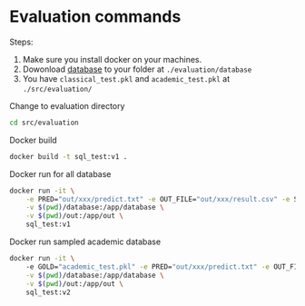 # Evaluation commands

Steps:
1. Make sure you install docker on your machines.
2. Dowonload [database](https://drive.google.com/file/d/1mkCx2GOFIqNesD4y8TDAO1yX1QZORP5w/view) to your folder at `./evaluation/database`
3. You have `classical_test.pkl` and `academic_test.pkl` at `./src/evaluation/`

Change to evaluation directory

```bash
cd src/evaluation
```

Docker build
```bash
docker build -t sql_test:v1 .
```

Docker run for all database
```bash
docker run -it \
    -e PRED="out/xxx/predict.txt" -e OUT_FILE="out/xxx/result.csv" -e SUBSET="academic" -e RESULT_PATH="out/xxx/result.txt" \
    -v $(pwd)/database:/app/database \
    -v $(pwd)/out:/app/out \
    sql_test:v1

```


Docker run sampled academic database
```bash
docker run -it \                                          
    -e GOLD="academic_test.pkl" -e PRED="out/xxx/predict.txt" -e OUT_FILE="out/xxx/result.csv" -e SUBSET="academic" -e RESULT_PATH="out/xxx/result.txt" \
    -v $(pwd)/database:/app/database \
    -v $(pwd)/out:/app/out \
    sql_test:v2
```